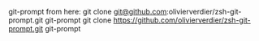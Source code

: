 git-prompt from here:
    git clone git@github.com:olivierverdier/zsh-git-prompt.git git-prompt
    git clone https://github.com/olivierverdier/zsh-git-prompt.git git-prompt
